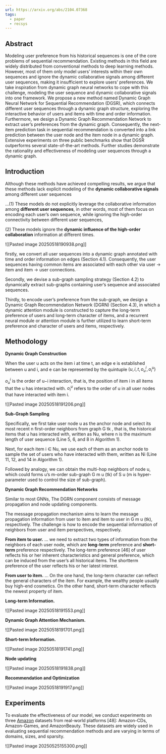 ```yaml
---
url: https://arxiv.org/abs/2104.07368
tags:
  - paper
  - recsys
---
```

## Abstract

Modeling user preference from his historical sequences is one of the core problems of sequential recommendation. Existing methods in this field are widely distributed from conventional methods to deep learning methods. However, most of them only model users’ interests within their own sequences and ignore the dynamic collaborative signals among different user sequences, making it insufficient to explore users’ preferences. We take inspiration from dynamic graph neural networks to cope with this challenge, modeling the user sequence and dynamic collaborative signals into one framework. We propose a new method named Dynamic Graph Neural Network for Sequential Recommendation (DGSR), which connects different user sequences through a dynamic graph structure, exploring the interactive behavior of users and items with time and order information. Furthermore, we design a Dynamic Graph Recommendation Network to extract user’s preferences from the dynamic graph. Consequently, the next-item prediction task in sequential recommendation is converted into a link prediction between the user node and the item node in a dynamic graph. Extensive experiments on three public benchmarks show that DGSR outperforms several state-of-the-art methods. Further studies demonstrate the rationality and effectiveness of modeling user sequences through a dynamic graph.

## Introduction

Although these methods have achieved compelling results, we argue that these methods lack explicit modeling of the **dynamic collaborative signals** among different user sequences

...(1) These models do not explicitly leverage the collaborative information among **different user sequences**, in other words, most of them focus on encoding each user’s own sequence, while ignoring the high-order connectivity between different user sequences,

(2) These models ignore the **dynamic influence of the high-order collaboration** information at different times.

![[Pasted image 20250518190938.png]]

firstly, we convert all user sequences into a dynamic graph annotated with time and order information on edges (Section 4.1). Consequently, the user sequences having common items are associated with each other via user → item and item → user connections.

Secondly, we devise a sub-graph sampling strategy (Section 4.2) to dynamically extract sub-graphs containing user’s sequence and associated sequences.

Thirdly, to encode user’s preference from the sub-graph, we design a Dynamic Graph Recommendation Network (DGRN) (Section 4.3), in which a dynamic attention module is constructed to capture the long-term preference of users and long-term character of items, and a recurrent neural module or attention module is further utilized to learn short-term preference and character of users and items, respectively.

## Methodology

**Dynamic Graph Construction**

When the user u acts on the item i at time t, an edge e is established between u and i, and e can be represented by the quintuple $(u, i, t, o^i_u, o^u_i)$

$o^i_u$ is the order of u−i interaction, that is, the position of item i in all items that the u has interacted with. $o^u_i$ refers to the order of u in all user nodes that have interacted with item i.

![[Pasted image 20250518191206.png]]

**Sub-Graph Sampling**

Specifically, we first take user node u as the anchor node and select its most recent n first-order neighbors from graph G tk , that is, the historical items that u has interacted with, written as Nu, where n is the maximum length of user sequence (Line 5, 6, and 8 in Algorithm 1).

Next, for each item i ∈ Nu, we use each of them as an anchor node to sample the set of users who have interacted with them, written as Ni (Line 11, 12, and 14 in Algorithm 1).

Followed by analogy, we can obtain the multi-hop neighbors of node u, which could forms u’s m-order sub-graph G m u (tk) of S u (m is hyper-parameter used to control the size of sub-graph).

**Dynamic Graph Recommendation Networks**

Similar to most GNNs, The DGRN component consists of message propagation and node updating components.

The message propagation mechanism aims to learn the message propagation information from user to item and item to user in G m u (tk), respectively. The challenge is how to encode the sequential information of neighbors from user and item perspectives, respectively.

**From item to user.** ... we need to extract two types of information from the neighbors of each user node, which are **long-term** preference and **short-term** preference respectively. The long-term preference [46] of user reflects his or her inherent characteristics and general preference, which can be induced from the user’s all historical items. The shortterm preference of the user reflects his or her latest interest.

**From user to item.** ... On the one hand, the long-term character can reflect the general characters of the item. For example, the wealthy people usually buy high-end cosmetics. On the other hand, short-term character reflects the newest property of item.

**Long-term Information.**

![[Pasted image 20250518191553.png]]

**Dynamic Graph Attention Mechanism.**

![[Pasted image 20250518191701.png]]

**Short-term Information.**

![[Pasted image 20250518191741.png]]

**Node updating**

![[Pasted image 20250518191838.png]]

**Recommendation and Optimization**

![[Pasted image 20250518191917.png]]

## Experiments

To evaluate the effectiveness of our model, we conduct experiments on three [Amazon](https://jmcauley.ucsd.edu/data/amazon/) datasets from real-world platforms [48]: Amazon-CDs, Amazon-Games, and AmazonBeauty. These datasets are widely used in evaluating sequential recommendation methods and are varying in terms of domains, sizes, and sparsity.

![[Pasted image 20250525155300.png]]